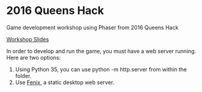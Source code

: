 # 2016 Queens Hack
Game development workshop using Phaser from 2016 Queens Hack

[Workshop Slides](https://docs.google.com/presentation/d/1CjmWIEH7Mic1p7upn06ZG4vtVxA5ssx_X92JVoAHFYE/edit?usp=sharing)

In order to develop and run the game, you must have a web server running.  Here are two options:
1. Using Python 35, you can use python -m http.server from within the folder.
2. Use [Fenix](http://fenixwebserver.com/), a static desktop web server.
